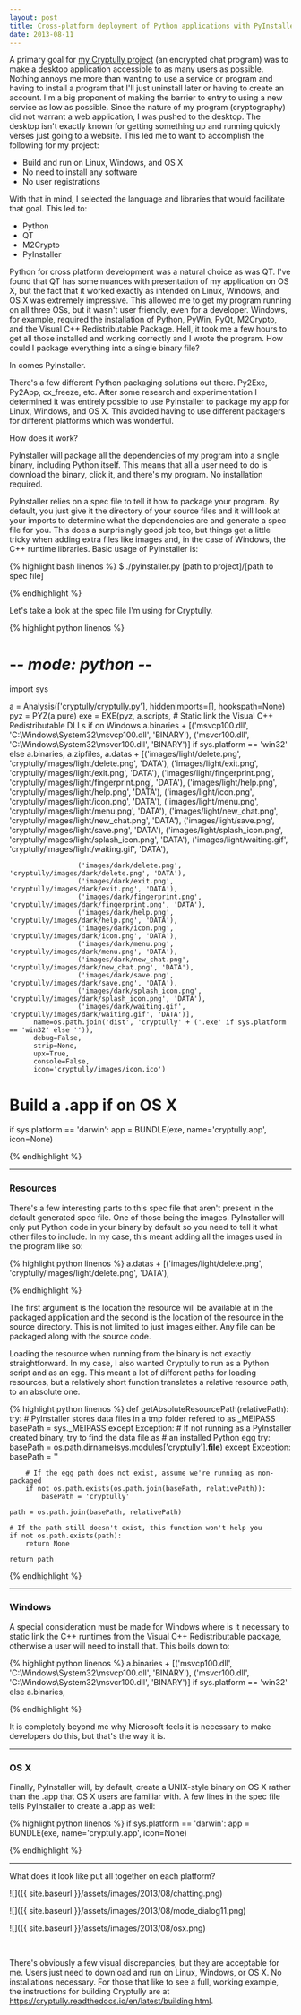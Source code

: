 ```yaml
---
layout: post
title: Cross-platform deployment of Python applications with PyInstaller
date: 2013-08-11
---
```


A primary goal for <a href="https://github.com/shanet/Cryptully">my Cryptully project</a> (an encrypted chat program) was to make a desktop application accessible to as many users as possible. Nothing annoys me more than wanting to use a service or program and having to install a program that I'll just uninstall later or having to create an account. I'm a big proponent of making the barrier to entry to using a new service as low as possible. Since the nature of my program (cryptography) did not warrant a web application, I was pushed to the desktop. The desktop isn't exactly known for getting something up and running quickly verses just going to a website. This led me to want to accomplish the following for my project:

* Build and run on Linux, Windows, and OS X
* No need to install any software
* No user registrations

With that in mind, I selected the language and libraries that would facilitate that goal. This led to:

* Python
* QT
* M2Crypto
* PyInstaller

Python for cross platform development was a natural choice as was QT. I've found that QT has some nuances with presentation of my application on OS X, but the fact that it worked exactly as intended on Linux, Windows, and OS X was extremely impressive. This allowed me to get my program running on all three OSs, but it wasn't user friendly, even for a developer. Windows, for example, required the installation of Python, PyWin, PyQt, M2Crypto, and the Visual C++ Redistributable Package. Hell, it took me a few hours to get all those installed and working correctly and I wrote the program. How could I package everything into a single binary file?

In comes PyInstaller.

<!--more-->

There's a few different Python packaging solutions out there. Py2Exe, Py2App, cx_freeze, etc. After some research and experimentation I determined it was entirely possible to use PyInstaller to package my app for Linux, Windows, and OS X. This avoided having to use different packagers for different platforms which was wonderful.

How does it work?

PyInstaller will package all the dependencies of my program into a single binary, including Python itself. This means that all a user need to do is download the binary, click it, and there's my program. No installation required.

PyInstaller relies on a spec file to tell it how to package your program. By default, you just give it the directory of your source files and it will look at your imports to determine what the dependencies are and generate a spec file for you. This does a surprisingly good job too, but things get a little tricky when adding extra files like images and, in the case of Windows, the C++ runtime libraries. Basic usage of PyInstaller is:

{% highlight bash linenos %}
$ ./pyinstaller.py [path to project]/[path to spec file]

{% endhighlight %}

Let's take a look at the spec file I'm using for Cryptully.

{% highlight python linenos %}
# -*- mode: python -*-
import sys

a = Analysis(['cryptully/cryptully.py'],
             hiddenimports=[],
             hookspath=None)
pyz = PYZ(a.pure)
exe = EXE(pyz,
          a.scripts,
          # Static link the Visual C++ Redistributable DLLs if on Windows
          a.binaries + [('msvcp100.dll', 'C:\\Windows\\System32\\msvcp100.dll', 'BINARY'),
                        ('msvcr100.dll', 'C:\\Windows\\System32\\msvcr100.dll', 'BINARY')]
          if sys.platform == 'win32' else a.binaries,
          a.zipfiles,
          a.datas + [('images/light/delete.png',      'cryptully/images/light/delete.png', 'DATA'),
                     ('images/light/exit.png',        'cryptully/images/light/exit.png', 'DATA'),
                     ('images/light/fingerprint.png', 'cryptully/images/light/fingerprint.png', 'DATA'),
                     ('images/light/help.png',        'cryptully/images/light/help.png', 'DATA'),
                     ('images/light/icon.png',        'cryptully/images/light/icon.png', 'DATA'),
                     ('images/light/menu.png',        'cryptully/images/light/menu.png', 'DATA'),
                     ('images/light/new_chat.png',    'cryptully/images/light/new_chat.png', 'DATA'),
                     ('images/light/save.png',        'cryptully/images/light/save.png', 'DATA'),
                     ('images/light/splash_icon.png', 'cryptully/images/light/splash_icon.png', 'DATA'),
                     ('images/light/waiting.gif',     'cryptully/images/light/waiting.gif', 'DATA'),

                     ('images/dark/delete.png',       'cryptully/images/dark/delete.png', 'DATA'),
                     ('images/dark/exit.png',         'cryptully/images/dark/exit.png', 'DATA'),
                     ('images/dark/fingerprint.png',  'cryptully/images/dark/fingerprint.png', 'DATA'),
                     ('images/dark/help.png',         'cryptully/images/dark/help.png', 'DATA'),
                     ('images/dark/icon.png',         'cryptully/images/dark/icon.png', 'DATA'),
                     ('images/dark/menu.png',         'cryptully/images/dark/menu.png', 'DATA'),
                     ('images/dark/new_chat.png',     'cryptully/images/dark/new_chat.png', 'DATA'),
                     ('images/dark/save.png',         'cryptully/images/dark/save.png', 'DATA'),
                     ('images/dark/splash_icon.png',  'cryptully/images/dark/splash_icon.png', 'DATA'),
                     ('images/dark/waiting.gif',      'cryptully/images/dark/waiting.gif', 'DATA')],
          name=os.path.join('dist', 'cryptully' + ('.exe' if sys.platform == 'win32' else '')),
          debug=False,
          strip=None,
          upx=True,
          console=False,
          icon='cryptully/images/icon.ico')

# Build a .app if on OS X
if sys.platform == 'darwin':
   app = BUNDLE(exe,
                name='cryptully.app',
                icon=None)

{% endhighlight %}


<hr />
<h3>Resources</h3>

There's a few interesting parts to this spec file that aren't present in the default generated spec file. One of those being the images. PyInstaller will only put Python code in your binary by default so you need to tell it what other files to include. In my case, this meant adding all the images used in the program like so:

{% highlight python linenos %}
a.datas + [('images/light/delete.png', 'cryptully/images/light/delete.png', 'DATA'),

{% endhighlight %}

The first argument is the location the resource will be available at in the packaged application and the second is the location of the resource in the source directory. This is not limited to just images either. Any file can be packaged along with the source code.

Loading the resource when running from the binary is not exactly straightforward. In my case, I also wanted Cryptully to run as a Python script and as an egg. This meant a lot of different paths for loading resources, but a relatively short function translates a relative resource path, to an absolute one.

{% highlight python linenos %}
def getAbsoluteResourcePath(relativePath):
    try:
        # PyInstaller stores data files in a tmp folder refered to as _MEIPASS
        basePath = sys._MEIPASS
    except Exception:
        # If not running as a PyInstaller created binary, try to find the data file as
        # an installed Python egg
        try:
            basePath = os.path.dirname(sys.modules['cryptully'].__file__)
        except Exception:
            basePath = ''

        # If the egg path does not exist, assume we're running as non-packaged
        if not os.path.exists(os.path.join(basePath, relativePath)):
            basePath = 'cryptully'

    path = os.path.join(basePath, relativePath)

    # If the path still doesn't exist, this function won't help you
    if not os.path.exists(path):
        return None

    return path

{% endhighlight %}


<hr />
<h3>Windows</h3>

A special consideration must be made for Windows where is it necessary to static link the C++ runtimes from the Visual C++ Redistributable package, otherwise a user will need to install that. This boils down to:

{% highlight python linenos %}
a.binaries + [('msvcp100.dll', 'C:\\Windows\\System32\\msvcp100.dll', 'BINARY'),
              ('msvcr100.dll', 'C:\\Windows\\System32\\msvcr100.dll', 'BINARY')]
if sys.platform == 'win32' else a.binaries,

{% endhighlight %}

It is completely beyond me why Microsoft feels it is necessary to make developers do this, but that's the way it is.

<hr />
<h3>OS X</h3>

Finally, PyInstaller will, by default, create a UNIX-style binary on OS X rather than the .app that OS X users are familiar with. A few lines in the spec file tells PyInstaller to create a .app as well:

{% highlight python linenos %}
if sys.platform == 'darwin':
   app = BUNDLE(exe,
                name='cryptully.app',
                icon=None)

{% endhighlight %}


<hr />

What does it look like put all together on each platform?

![]({{ site.baseurl }}/assets/images/2013/08/chatting.png)


![]({{ site.baseurl }}/assets/images/2013/08/mode_dialog11.png)


![]({{ site.baseurl }}/assets/images/2013/08/osx.png)


&nbsp;

There's obviously a few visual discrepancies, but they are acceptable for me. Users just need to download and run on Linux, Windows, or OS X. No installations necessary. For those that like to see a full, working example, the instructions for building Cryptully are at <a href="https://cryptully.readthedocs.io/en/latest/building.html">https://cryptully.readthedocs.io/en/latest/building.html</a>.

